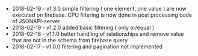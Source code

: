 
- 2018-02-19 - v1.3.0 simple filtering ( one element, one value ) are now executed on firebase. CPU filtering is now done in post processing code of JSONAPI-server
- 2018-02-19 - v1.2.0 added basic filtering ( only or/equal )
- 2018-02-18 - v1.1.0 better handling of relationships and remove value that are not in the schema from firebase query
- 2018-02-17 - v1.0.0 filtering and pagination not implemented
